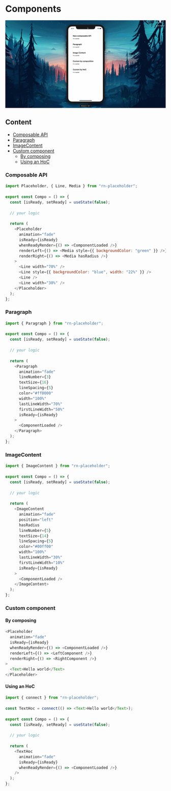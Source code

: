 # Components

<p align="center">
<img src="../docs/demo-apis.gif" />
</p>

## Content

- [Composable API](#composable-api)
- [Paragraph](#paragraph)
- [ImageContent](#imagecontent)
- [Custom component](#custom-component)
  - [By composing](#by-composing)
  - [Using an HoC](#using-an-hoc)

### Composable API

```javascript
import Placeholder, { Line, Media } from "rn-placeholder";

export const Compo = () => {
  const [isReady, setReady] = useState(false);

  // your logic

  return (
    <Placeholder
      animation="fade"
      isReady={isReady}
      whenReadyRender={() => <ComponentLoaded />}
      renderLeft={() => <Media style={{ backgroundColor: "green" }} />}
      renderRight={() => <Media hasRadius />}
    >
      <Line width="70%" />
      <Line style={{ backgroundColor: "blue", width: "22%" }} />
      <Line />
      <Line width="30%" />
    </Placeholder>
  );
};
```

### Paragraph

```javascript
import { Paragraph } from "rn-placeholder";

export const Compo = () => {
  const [isReady, setReady] = useState(false);

  // your logic

  return (
    <Paragraph
      animation="fade"
      lineNumber={3}
      textSize={16}
      lineSpacing={5}
      color="#ff0000"
      width="100%"
      lastLineWidth="70%"
      firstLineWidth="50%"
      isReady={isReady}
    >
      <ComponentLoaded />
    </Paragraph>
  );
};
```

### ImageContent

```javascript
import { ImageContent } from "rn-placeholder";

export const Compo = () => {
  const [isReady, setReady] = useState(false);

  // your logic

  return (
    <ImageContent
      animation="fade"
      position="left"
      hasRadius
      lineNumber={5}
      textSize={14}
      lineSpacing={5}
      color="#00ff00"
      width="100%"
      lastLineWidth="30%"
      firstLineWidth="10%"
      isReady={isReady}
    >
      <ComponentLoaded />
    </ImageContent>
  );
};
```

### Custom component

#### By composing

```javascript
<Placeholder
  animation="fade"
  isReady={isReady}
  whenReadyRender={() => <ComponentLoaded />}
  renderLeft={() => <LeftComponent />}
  renderRight={() => <RightComponent />}
>
  <Text>Hello world</Text>
</Placeholder>
```

#### Using an HoC

```javascript
import { connect } from "rn-placeholder";

const TextHoc = connect(() => <Text>Hello world</Text>);

export const Compo = () => {
  const [isReady, setReady] = useState(false);

  // your logic

  return (
    <TextHoc
      animation="fade"
      isReady={isReady}
      whenReadyRender={() => <ComponentLoaded />}
    />
  );
};
```
